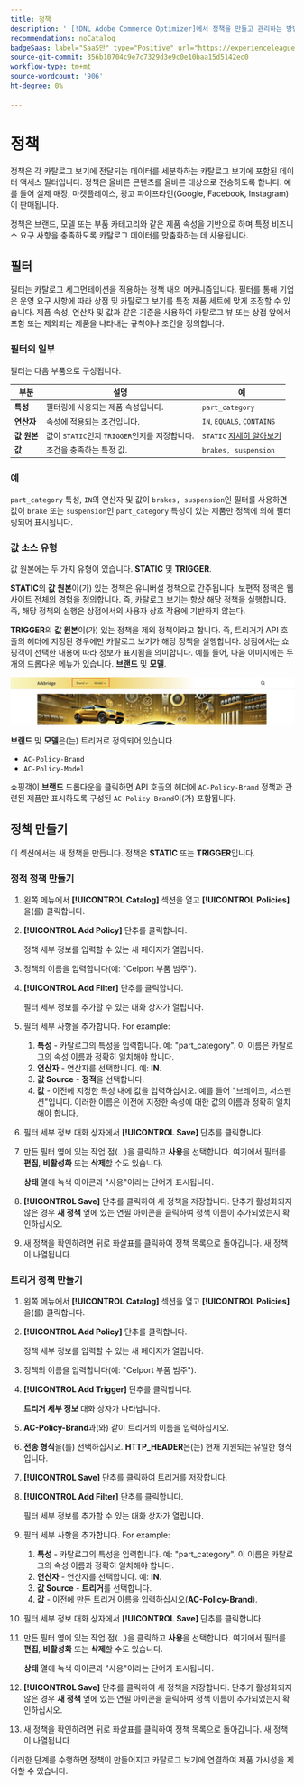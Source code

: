 ```yaml
---
title: 정책
description: ' [!DNL Adobe Commerce Optimizer]에서 정책을 만들고 관리하는 방법을 알아봅니다.'
recommendations: noCatalog
badgeSaas: label="SaaS만" type="Positive" url="https://experienceleague.adobe.com/en/docs/commerce/user-guides/product-solutions" tooltip="Adobe Commerce as a Cloud Service 및 Adobe Commerce Optimizer 프로젝트에만 적용됩니다(Adobe 관리 SaaS 인프라)."
source-git-commit: 356b10704c9e7c7329d3e9c0e10baa15d5142ec0
workflow-type: tm+mt
source-wordcount: '906'
ht-degree: 0%

---
```


# 정책

정책은 각 카탈로그 보기에 전달되는 데이터를 세분화하는 카탈로그 보기에 포함된 데이터 액세스 필터입니다. 정책은 올바른 콘텐츠를 올바른 대상으로 전송하도록 합니다. 예를 들어 실제 매장, 마켓플레이스, 광고 파이프라인(Google, Facebook, Instagram)이 판매됩니다.

정책은 브랜드, 모델 또는 부품 카테고리와 같은 제품 속성을 기반으로 하며 특정 비즈니스 요구 사항을 충족하도록 카탈로그 데이터를 맞춤화하는 데 사용됩니다. &#x200B;

## 필터

필터는 카탈로그 세그먼테이션을 적용하는 정책 내의 메커니즘입니다. 필터를 통해 기업은 운영 요구 사항에 따라 상점 및 카탈로그 보기를 특정 제품 세트에 맞게 조정할 수 있습니다. 제품 속성, 연산자 및 값과 같은 기준을 사용하여 카탈로그 뷰 또는 상점 앞에서 포함 또는 제외되는 제품을 나타내는 규칙이나 조건을 정의합니다.

### 필터의 일부

필터는 다음 부품으로 구성됩니다.

| 부분 | 설명 | 예 |
|---|---|---|
| **특성** | 필터링에 사용되는 제품 속성입니다. | `part_category` |
| **연산자** | 속성에 적용되는 조건입니다. | `IN`, `EQUALS`, `CONTAINS` |
| **값 원본** | 값이 `STATIC`인지 `TRIGGER`인지를 지정합니다. | `STATIC` [자세히 알아보기](#value-source-types) |
| **값** | 조건을 충족하는 특정 값. | `brakes, suspension` |

### 예

`part_category` 특성, `IN`의 연산자 및 값이 `brakes, suspension`인 필터를 사용하면 값이 `brake` 또는 `suspension`인 `part_category` 특성이 있는 제품만 정책에 의해 필터링되어 표시됩니다.

### 값 소스 유형

값 원본에는 두 가지 유형이 있습니다. **STATIC** 및 **TRIGGER**.

**STATIC**&#x200B;의 **값 원본**&#x200B;이(가) 있는 정책은 유니버설 정책으로 간주됩니다. 보편적 정책은 웹 사이트 전체의 경험을 정의합니다. 즉, 카탈로그 보기는 항상 해당 정책을 실행합니다. 즉, 해당 정책의 실행은 상점에서의 사용자 상호 작용에 기반하지 않는다.

**TRIGGER**&#x200B;의 **값 원본**&#x200B;이(가) 있는 정책을 제외 정책이라고 합니다. 즉, 트리거가 API 호출의 헤더에 지정된 경우에만 카탈로그 보기가 해당 정책을 실행합니다. 상점에서는 쇼핑객이 선택한 내용에 따라 정보가 표시됨을 의미합니다. 예를 들어, 다음 이미지에는 두 개의 드롭다운 메뉴가 있습니다. **브랜드** 및 **모델**.

![상점 첫 화면의 값 원본 트리거](../assets/policy-trigger.png)

**브랜드** 및 **모델**&#x200B;은(는) 트리거로 정의되어 있습니다.

- `AC-Policy-Brand`
- `AC-Policy-Model`

쇼핑객이 **브랜드** 드롭다운을 클릭하면 API 호출의 헤더에 `AC-Policy-Brand` 정책과 관련된 제품만 표시하도록 구성된 `AC-Policy-Brand`이(가) 포함됩니다.

## 정책 만들기

이 섹션에서는 새 정책을 만듭니다. 정책은 **STATIC** 또는 **TRIGGER**&#x200B;입니다.

### 정적 정책 만들기

1. 왼쪽 메뉴에서 **[!UICONTROL Catalog]** 섹션을 열고 **[!UICONTROL Policies]**&#x200B;을(를) 클릭합니다.

1. **[!UICONTROL Add Policy]** 단추를 클릭합니다.

   정책 세부 정보를 입력할 수 있는 새 페이지가 열립니다. &#x200B;

1. 정책의 이름을 입력합니다(예: &quot;Celport 부품 범주&quot;).

1. **[!UICONTROL Add Filter]** 단추를 클릭합니다.

   필터 세부 정보를 추가할 수 있는 대화 상자가 열립니다.

1. 필터 세부 사항을 추가합니다. For example:

   1. **특성** - 카탈로그의 특성을 입력합니다. 예: &quot;part_category&quot;. 이 이름은 카탈로그의 속성 이름과 정확히 일치해야 합니다.
   1. **연산자** - 연산자를 선택합니다. 예: **IN**&#x200B;.
   1. **값 Source** - **정적**&#x200B;을 선택합니다&#x200B;.
   1. **값** - 이전에 지정한 특성 내에 값을 입력하십시오. 예를 들어 &quot;브레이크, 서스펜션&quot;입니다. &#x200B;이러한 이름은 이전에 지정한 속성에 대한 값의 이름과 정확히 일치해야 합니다.

1. 필터 세부 정보 대화 상자에서 **[!UICONTROL Save]** 단추를 클릭합니다. &#x200B;

1. 만든 필터 옆에 있는 작업 점(...)을 클릭하고 **사용**&#x200B;을 선택합니다. 여기에서 필터를 **편집**, **비활성화** 또는 **삭제**&#x200B;할 수도 있습니다.

   **상태** 열에 녹색 아이콘과 &quot;사용&quot;이라는 단어가 표시됩니다.

1. **[!UICONTROL Save]** 단추를 클릭하여 새 정책을 저장합니다&#x200B;. 단추가 활성화되지 않은 경우 **새 정책** 옆에 있는 연필 아이콘을 클릭하여 정책 이름이 추가되었는지 확인하십시오.

1. 새 정책을 확인하려면 뒤로 화살표를 클릭하여 정책 목록으로 돌아갑니다. &#x200B;새 정책이 나열됩니다.

### 트리거 정책 만들기

1. 왼쪽 메뉴에서 **[!UICONTROL Catalog]** 섹션을 열고 **[!UICONTROL Policies]**&#x200B;을(를) 클릭합니다.

1. **[!UICONTROL Add Policy]** 단추를 클릭합니다.

   정책 세부 정보를 입력할 수 있는 새 페이지가 열립니다. &#x200B;

1. 정책의 이름을 입력합니다(예: &quot;Celport 부품 범주&quot;).

1. **[!UICONTROL Add Trigger]** 단추를 클릭합니다.

   **트리거 세부 정보** 대화 상자가 나타납니다.

1. **AC-Policy-Brand**&#x200B;과(와) 같이 트리거의 이름을 입력하십시오.

1. **전송 형식**&#x200B;을(를) 선택하십시오. **HTTP_HEADER**&#x200B;은(는) 현재 지원되는 유일한 형식입니다.

1. **[!UICONTROL Save]** 단추를 클릭하여 트리거를 저장합니다.

1. **[!UICONTROL Add Filter]** 단추를 클릭합니다.

   필터 세부 정보를 추가할 수 있는 대화 상자가 열립니다.

1. 필터 세부 사항을 추가합니다. For example:

   1. **특성** - 카탈로그의 특성을 입력합니다. 예: &quot;part_category&quot;. 이 이름은 카탈로그의 속성 이름과 정확히 일치해야 합니다.
   1. **연산자** - 연산자를 선택합니다. 예: **IN**&#x200B;.
   1. **값 Source** - **트리거**&#x200B;를 선택합니다&#x200B;.
   1. **값** - 이전에 만든 트리거 이름을 입력하십시오(**AC-Policy-Brand**).

1. 필터 세부 정보 대화 상자에서 **[!UICONTROL Save]** 단추를 클릭합니다. &#x200B;

1. 만든 필터 옆에 있는 작업 점(...)을 클릭하고 **사용**&#x200B;을 선택합니다. 여기에서 필터를 **편집**, **비활성화** 또는 **삭제**&#x200B;할 수도 있습니다.

   **상태** 열에 녹색 아이콘과 &quot;사용&quot;이라는 단어가 표시됩니다.

1. **[!UICONTROL Save]** 단추를 클릭하여 새 정책을 저장합니다&#x200B;. 단추가 활성화되지 않은 경우 **새 정책** 옆에 있는 연필 아이콘을 클릭하여 정책 이름이 추가되었는지 확인하십시오.

1. 새 정책을 확인하려면 뒤로 화살표를 클릭하여 정책 목록으로 돌아갑니다. &#x200B;새 정책이 나열됩니다.

이러한 단계를 수행하면 정책이 만들어지고 카탈로그 보기에 연결하여 제품 가시성을 제어할 수 있습니다.
